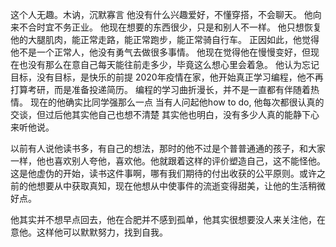 这个人无趣。木讷，沉默寡言
他没有什么兴趣爱好，不懂穿搭，不会聊天。
他向来不合时宜不务正业。
他现在想要的东西很少，只是和别人不一样。
他只想恢复他的大腿肌肉，能正常走路，能正常跑步，能正常骑自行车。
正因如此，他觉得他不是一个正常人，他没有勇气去做很多事情。
他现在觉得他在慢慢变好，但现在也没有那么在意自己每天能往前走多少，毕竟这么想心里会着急。
他认为忘记目标，没有目标，是快乐的前提
2020年疫情在家，他开始真正学习编程，他不再打算考研，而是准备投递简历。
编程的学习曲折漫长，并不是一直都有伴随着热情。
现在的他确实比同学强那么一点
当有人问起他how to do, 他每次都很认真的交谈，但过后他其实他自己也想不清楚
其实他也明白，没有多少人真的能静下心来听他说。

以前有人说他读书多，有自己的想法，那时的他不过是个普普通通的孩子，和大家一样，他也喜欢别人夸他，喜欢他。他就跟着这样的评价塑造自己，这不能怪他。这是他虚伪的开始，读书这件事啊，哪有我们期待的付出收获的公平原则。或许之前的他想要从中获取真知，现在他想从中使事件的流逝变得甜美，让他的生活稍微好点。

他其实并不想早点回去，他在合肥并不感到孤单，他其实很想要没人来关注他，在意他。这样他可以默默努力，找到自我。
